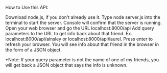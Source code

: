 How to Use this API:

Download node.js, if you don't already use it. 
Type node server.js into the terminal to start the server. Console will confirm that the server is running.
Open your web browser and go the URL localhost:8000/api
Add query parameters to the URL to get info back about that friend. Ex. localhost:8000/api/ainsley or localhost:8000/api/laurel. Press enter to refresh your browser.
You will see info about that friend in the browser in the form of a JSON object.

*Note: If your query parameter is not the name of one of my friends, you will get back a JSON object that says the info is unknown. 
